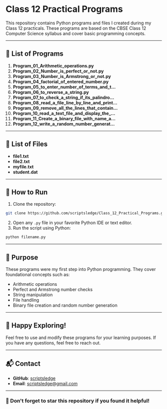 # Class 12 Practical Programs

This repository contains Python programs and files I created during my Class 12 practicals. These programs are based on the CBSE Class 12 Computer Science syllabus and cover basic programming concepts.

---

## 📂 List of Programs

1. **Program_01_Arithmetic_operations.py**
2. **Program_02_Number_is_perfect_or_not.py**
3. **Program_03_Number_is_Armstrong_or_not.py**
4. **Program_04_factorial_of_entered_number.py**
5. **Program_05_to_enter_number_of_terms_and_t...**
6. **Program_06_to_reverse_a_string.py**
7. **Program_07_to_check_a_string_if_its_palindro...**
8. **Program_08_read_a_file_line_by_line_and_print...**
9. **Program_09_remove_all_the_lines_that_contain...**
10. **Program_10_read_a_text_file_and_display_the_...**
11. **Program_11_Create_a_binary_file_with_name_a...**
12. **Program_12_write_a_random_number_generat...**

---

## 📂 List of Files

- **file1.txt**
- **file2.txt**
- **myfile.txt**
- **student.dat**

---

## 🚀 How to Run

1. Clone the repository:
```bash
git clone https://github.com/scriptsledge/Class_12_Practical_Programs.git
```
2. Open any `.py` file in your favorite Python IDE or text editor.
3. Run the script using Python:
```bash
python filename.py
```

---

## 🎯 Purpose

These programs were my first step into Python programming. They cover foundational concepts such as:
- Arithmetic operations
- Perfect and Armstrong number checks
- String manipulation
- File handling
- Binary file creation and random number generation

---

## 🎉 Happy Exploring!

Feel free to use and modify these programs for your learning purposes. If you have any questions, feel free to reach out.

---

## 📬 Contact
- **GitHub**: [scriptsledge](https://github.com/scriptsledge)
- **Email**: scriptsledge@gmail.com

---

### 🌟 Don't forget to star this repository if you found it helpful!
